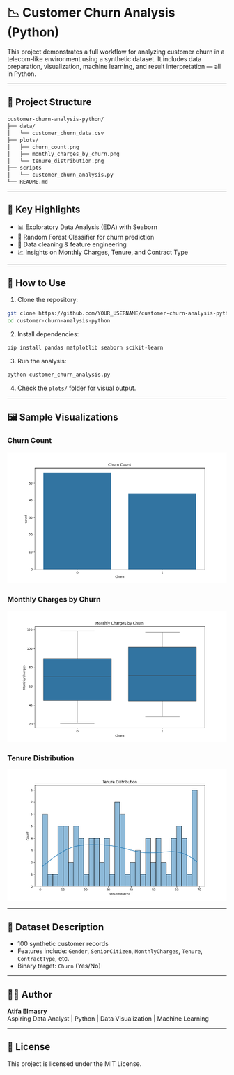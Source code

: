 
# 📉 Customer Churn Analysis (Python)

This project demonstrates a full workflow for analyzing customer churn in a telecom-like environment using a synthetic dataset. It includes data preparation, visualization, machine learning, and result interpretation — all in Python.

---

## 📂 Project Structure

```
customer-churn-analysis-python/
├── data/
│   └── customer_churn_data.csv
├── plots/
│   ├── churn_count.png
│   ├── monthly_charges_by_churn.png
│   └── tenure_distribution.png
├── scripts
│   └── customer_churn_analysis.py
└── README.md
```

---

## 🧠 Key Highlights

- 📊 Exploratory Data Analysis (EDA) with Seaborn
- 🤖 Random Forest Classifier for churn prediction
- 🧹 Data cleaning & feature engineering
- 📈 Insights on Monthly Charges, Tenure, and Contract Type

---

## 💾 How to Use

1. Clone the repository:

```bash
git clone https://github.com/YOUR_USERNAME/customer-churn-analysis-python.git
cd customer-churn-analysis-python
```

2. Install dependencies:

```bash
pip install pandas matplotlib seaborn scikit-learn
```

3. Run the analysis:

```bash
python customer_churn_analysis.py
```

4. Check the `plots/` folder for visual output.

---

## 🖼️ Sample Visualizations

### Churn Count  
![Churn Count](plots/churn_count.png)

### Monthly Charges by Churn  
![Monthly Charges](plots/monthly_charges_by_churn.png)

### Tenure Distribution  
![Tenure](plots/tenure_distribution.png)

---

## 📌 Dataset Description

- 100 synthetic customer records
- Features include: `Gender`, `SeniorCitizen`, `MonthlyCharges`, `Tenure`, `ContractType`, etc.
- Binary target: `Churn` (Yes/No)

---

## 👨‍💻 Author

**Atifa Elmasry**  
Aspiring Data Analyst | Python | Data Visualization | Machine Learning

---

## 📄 License

This project is licensed under the MIT License.